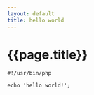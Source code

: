 ```yaml
---
layout: default
title: hello world
--- 
```


{{page.title}}
================================


    #!/usr/bin/php

    echo 'hello world!';